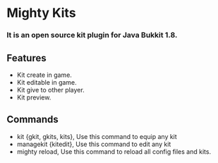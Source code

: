 # Mighty Kits
### It is an open source kit plugin for Java Bukkit 1.8.

## Features

* Kit create in game.
* Kit editable in game.
* Kit give to other player.
* Kit preview.

## Commands
* kit {gkit, gkits, kits}, Use this command to equip any kit
* managekit {kitedit}, Use this command to edit any kit
* mighty reload, Use this command to reload all config files and kits.
